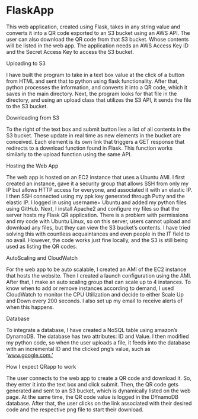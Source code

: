 # FlaskApp
This web application, created using Flask, takes in any string value and converts it into a QR code exported to an S3 bucket using an AWS API. The user can also download the QR code from that S3 bucket. Whose contents will be listed in the web app. The application needs an AWS Access Key ID and the Secret Access Key to access the S3 bucket.

Uploading to S3

I have built the program to take in a text box value at the click of a button from HTML and sent that to python using flask functionality. After that, python processes the information, and converts it into a QR code, which it saves in the main directory. Next, the program looks for that file in the directory, and using an upload class that utilizes the S3 API, it sends the file to the S3 bucket.

Downloading from S3

To the right of the text box and submit button lies a list of all contents in the S3 bucket. These update in real time as new elements in the bucket are conceived. Each element is its own link that triggers a GET response that redirects to a download function found in Flask. This function works similarly to the upload function using the same API.

Hosting the Web App

The web app is hosted on an EC2 instance that uses a Ubuntu AMI. I first created an instance, gave it a security group that allows SSH from only my IP but allows HTTP access for everyone, and associated it with an elastic IP. I then SSH connected using my ppk key generated through Putty and the elastic IP. I logged in using username= Ubuntu and added my python files using GitHub. Next, I install Apache2 and configure my files so that the server hosts my Flask QR application. 
There is a problem with permissions and my code with Ubuntu Linux, so on this server, users cannot upload and download any files, but they can view the S3 bucket’s contents. I have tried solving this with countless acquaintances and even people in the IT field to no avail. However, the code works just fine locally, and the S3 is still being used as listing the QR codes.

AutoScaling and CloudWatch

For the web app to be auto scalable, I created an AMI of the EC2 instance that hosts the website. Then I created a launch configuration using the AMI. After that, I make an auto scaling group that can scale up to 4 instances. To know when to add or remove instances according to demand, I used CloudWatch to monitor the CPU Utilization and decide to either Scale Up and Down every 200 seconds. I also set up my email to receive alerts of when this happens.

Database

To integrate a database, I have created a NoSQL table using amazon’s DynamoDB. The database has two attributes: ID and Value. I then modified my python code, so when the user uploads a file, it feeds into the database with an incremental ID and the clicked png’s value, such as ‘www.google.com.’

How I expect QRapp to work

The user connects to the web app to create a QR code and download it. So, they enter it into the text box and click submit. Then, the QR code gets generated and sent to an S3 bucket, which is dynamically listed on the web page. At the same time, the QR code value is logged in the DYnamoDB database. After that, the user clicks on the link associated with their desired code and the respective png file to start their download.
